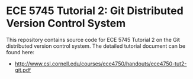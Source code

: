 
ECE 5745 Tutorial 2: Git Distributed Version Control System
==========================================================================

This repository contains source code for ECE 5745 Tutorial 2 on the Git
distributed version control system. The detailed tutorial document can be
found here:

 * http://www.csl.cornell.edu/courses/ece4750/handouts/ece4750-tut2-git.pdf

